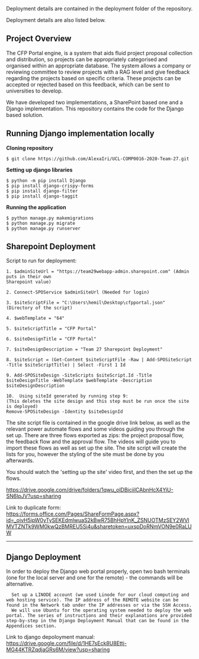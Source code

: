 Deployment details are contained in the deployment folder of the repository.

Deployment details are also listed below.

Project Overview
--------------------------------------------------------------------------------------------------------
The CFP Portal engine, is a system that aids fluid project proposal collection and distribution, so projects can be appropriately categorised and organised within an appropriate database. The system allows a company or reviewing committee to review projects with a RAG level and give feedback regarding the projects based on specific criteria. These projects can be accepted or rejected based on this feedback, which can be sent to universities to develop. 

We have developed two implementations, a SharePoint based one and a Django implementation. This repository contains the code for the Django based solution. 

Running Django implementation locally
--------------------------------------------------------------------------------------------------------
**Cloning repository** 
```
$ git clone https://github.com/AlexaIri/UCL-COMP0016-2020-Team-27.git
```
**Setting up django libraries** 
```
$ python -m pip install Django
$ pip install django-crispy-forms
$ pip install django-filter
$ pip install django-taggit
```

**Running the application** 
```
$ python manage.py makemigrations
$ python manage.py migrate
$ python manage.py runserver
```

Sharepoint Deployment
--------------------------------------------------------------------------------------------------------

Script to run for deployment:

```
1. $adminSiteUrl = "https://team29webapp-admin.sharepoint.com" (Admin puts in their own
Sharepoint value)

2. Connect-SPOService $adminSiteUrl (Needed for login)

3. $siteScriptFile = "C:\Users\hemil\Desktop\cfpportal.json" (Directory of the script)

4. $webTemplate = "64"

5. $siteScriptTitle = "CFP Portal"

6. $siteDesignTitle = "CFP Portal"

7. $siteDesignDescription = "Team 27 Sharepoint Deployment"

8. $siteScript = (Get-Content $siteScriptFile -Raw | Add-SPOSiteScript -Title $siteScriptTitle) | Select -First 1 Id

9. Add-SPOSiteDesign -SiteScripts $siteScript.Id -Title $siteDesignTitle -WebTemplate $webTemplate -Description $siteDesignDescription

10.  Using siteId generated by running step 9:
(This deletes the site design and this step must be run once the site is deployed)
Remove-SPOSiteDesign -Identity $siteDesignId
```
The site script file is contained in the google drive link below, as well as the relevant power automate flows and some videos guiding you through the set up. There are three flows exported as zips: the project proposal flow, the feedback flow and the approval flow. The videos will guide you to import these flows as well as set up the site. The site script will create the lists for you, however the styling of the site must be done by you afterwards.

You should watch the 'setting up the site' video first, and then the set up the flows.

https://drive.google.com/drive/folders/1qwu_olDBiciilCAbnHcX4YiU-SN6IpJV?usp=sharing

Link to duplicate form: https://forms.office.com/Pages/ShareFormPage.aspx?id=_oivH5ipW0yTySEKEdmlwuaS2kBwR75BhHpYlnK_ZSNUOTMzSEY2WVlMVTZNTk9WM0kwQzBMREU5Si4u&sharetoken=uxspDoRNmVON9e0RaLUW

-----------------------------------------------------------------------------------------------------------
Django Deployment
--------------------------------------------------------------------------------------------------------
In order to deploy the Django web portal properly, open two bash terminals (one for the local server and one for the remote) - the commands will be alternative. 

      Set up a LINODE account (we used Linode for our cloud computing and web hosting service). The IP address of the REMOTE website can be found in the Network tab under the IP addresses or via the SSH Access.
      We will use Ubuntu for the operating system needed to deploy the web portal. The series of instructions and their explanations are provided step-by-step in the Django Deployment Manual that can be found in the Appendices section.

Link to django depoloyment manual: https://drive.google.com/file/d/1HE7sEck8U8Ettj-MG44KTRZqdjaGRs6M/view?usp=sharing

